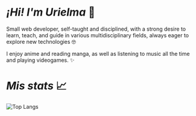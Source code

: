 # *¡Hi! I'm Urielma* 👋

Small web developer, self-taught and disciplined, with a strong desire to learn, teach, and guide in various multidisciplinary fields, always eager to explore new technologies 🤓

I enjoy anime and reading manga, as well as listening to music all the time and playing videogames. ✨

# *Mis stats*  📈
![Top Langs](https://github-readme-stats.vercel.app/api/top-langs/?username=Urielmajb&layout=compact)

